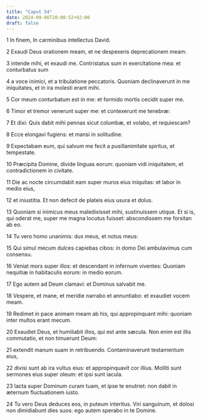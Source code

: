 ```yaml
---
title: "Caput 54"
date: 2024-09-06T20:00:52+02:00
draft: false
---
```



1 In finem, In carminibus intellectus David.

2 Exaudi Deus orationem meam, et ne despexeris deprecationem meam:

3 intende mihi, et exaudi me. Contristatus sum in exercitatione mea: et conturbatus sum

4 a voce inimici, et a tribulatione peccatoris. Quoniam declinaverunt in me iniquitates, et in ira molesti erant mihi.

5 Cor meum conturbatum est in me: et formido mortis cecidit super me.

6 Timor et tremor venerunt super me: et contexerunt me tenebræ:

7 Et dixi: Quis dabit mihi pennas sicut columbæ, et volabo, et requiescam?

8 Ecce elongavi fugiens: et mansi in solitudine.

9 Expectabam eum, qui salvum me fecit a pusillanimitate spiritus, et tempestate.

10 Præcipita Domine, divide linguas eorum: quoniam vidi iniquitatem, et contradictionem in civitate.

11 Die ac nocte circumdabit eam super muros eius iniquitas: et labor in medio eius,

12 et iniustitia. Et non defecit de plateis eius usura et dolus.

13 Quoniam si inimicus meus maledixisset mihi, sustinuissem utique. Et si is, qui oderat me, super me magna locutus fuisset: abscondissem me forsitan ab eo.

14 Tu vero homo unanimis: dux meus, et notus meus:

15 Qui simul mecum dulces capiebas cibos: in domo Dei ambulavimus cum consensu.

16 Veniat mors super illos: et descendant in infernum viventes: Quoniam nequitiæ in habitaculis eorum: in medio eorum.

17 Ego autem ad Deum clamavi: et Dominus salvabit me.

18 Vespere, et mane, et meridie narrabo et annuntiabo: et exaudiet vocem meam.

19 Redimet in pace animam meam ab his, qui appropinquant mihi: quoniam inter multos erant mecum.

20 Exaudiet Deus, et humiliabit illos, qui est ante sæcula. Non enim est illis commutatio, et non timuerunt Deum:

21 extendit manum suam in retribuendo. Contaminaverunt testamentum eius,

22 divisi sunt ab ira vultus eius: et appropinquavit cor illius. Molliti sunt sermones eius super oleum: et ipsi sunt iacula.

23 Iacta super Dominum curam tuam, et ipse te enutriet: non dabit in æternum fluctuationem iusto.

24 Tu vero Deus deduces eos, in puteum interitus. Viri sanguinum, et dolosi non dimidiabunt dies suos: ego autem sperabo in te Domine.

